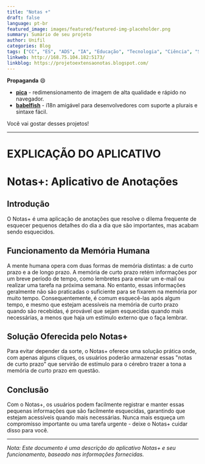 ```yaml
---
title: "Notas +"
draft: false
language: pt-br
featured_image: images/featured/featured-img-placeholder.png 
summary: Sumário de seu projeto
author: Unifil
categories: Blog
tags: ["CC", "ES", "ADS", "IA", "Educação", "Tecnologia", "Ciência", "Saúde", "Cultura", "Entretenimento"] 
linkweb: http://168.75.104.182:5173/
linkblog: https://projetoextensaonotas.blogspot.com/
---
```


__Propaganda__ :smile:

- __[pica](https://nodeca.github.io/pica/demo/)__ - redimensionamento de imagem de alta qualidade e rápido no navegador.
- __[babelfish](https://github.com/nodeca/babelfish/)__ - i18n amigável para desenvolvedores com suporte a plurais e sintaxe fácil.

Você vai gostar desses projetos!

---

# EXPLICAÇÃO DO APLICATIVO

# Notas+: Aplicativo de Anotações

## Introdução

O Notas+ é uma aplicação de anotações que resolve o dilema frequente de esquecer pequenos detalhes do dia a dia que são importantes, mas acabam sendo esquecidos.

## Funcionamento da Memória Humana

A mente humana opera com duas formas de memória distintas: a de curto prazo e a de longo prazo. A memória de curto prazo retém informações por um breve período de tempo, como lembretes para enviar um e-mail ou realizar uma tarefa na próxima semana. No entanto, essas informações geralmente não são praticadas o suficiente para se fixarem na memória por muito tempo. Consequentemente, é comum esquecê-las após algum tempo, e mesmo que estejam acessíveis na memória de curto prazo quando são recebidas, é provável que sejam esquecidas quando mais necessárias, a menos que haja um estímulo externo que o faça lembrar.

## Solução Oferecida pelo Notas+

Para evitar depender da sorte, o Notas+ oferece uma solução prática onde, com apenas alguns cliques, os usuários poderão armazenar essas "notas de curto prazo" que servirão de estímulo para o cérebro trazer a tona a memória de curto prazo em questão.

## Conclusão

Com o Notas+, os usuários podem facilmente registrar e manter essas pequenas informações que são facilmente esquecidas, garantindo que estejam acessíveis quando mais necessárias. Nunca mais esqueça um compromisso importante ou uma tarefa urgente - deixe o Notas+ cuidar disso para você.

---

*Nota: Este documento é uma descrição do aplicativo Notas+ e seu funcionamento, baseado nas informações fornecidas.*
